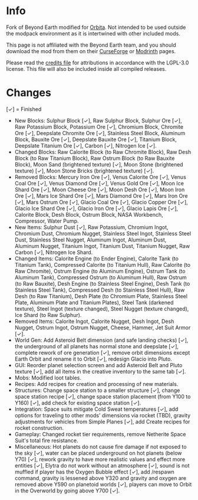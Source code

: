 # Info #
Fork of Beyond Earth modified for <a href="https://orbita.renovamenia.com">Orbita</a>. Not intended to be used outside the modpack environment as it is intertwined with other included mods.

This page is not affiliated with the Beyond Earth team, and you should download the mod from them on their [CurseForge](https://www.curseforge.com/minecraft/mc-mods/beyond-earth) or [Modrinth](https://modrinth.com/mod/beyond-earth) pages.

Please read the [credits file](https://github.com/janewsome63/Beyond-Orbita/blob/1.18.2/credits.txt) for attributions in accordance with the LGPL-3.0 license. This file will also be included inside all compiled releases.

# Changes #
[✓] = Finished
* New Blocks: Sulphur Block [✓], Raw Sulphur Block, Sulphur Ore [✓], Raw Potassium Block, Potassium Ore [✓], Chromium Block, Chromite Ore [✓], Deepslate Chromite Ore [✓], Stainless Steel Block, Aluminum Block, Bauxite Ore [✓], Deepslate Bauxite Ore [✓], Titanium Block, Deepslate Titanium Ore [✓], Carbon [✓], Nitrogen Ice [✓].
* Changed Blocks: Raw Calorite Block (to Raw Chromite Block), Raw Desh Block (to Raw Titanium Block), Raw Ostrum Block (to Raw Bauxite Block), Moon Sand (brightened texture) [✓], Moon Stone (brightened texture) [✓], Moon Stone Bricks (brightened texture) [✓].
* Removed Blocks: Mercury Iron Ore [✓], Venus Calorite Ore [✓], Venus Coal Ore [✓], Venus Diamond Ore [✓], Venus Gold Ore [✓], Moon Ice Shard Ore [✓], Moon Cheese Ore [✓], Moon Desh Ore [✓], Moon Iron Ore [✓], Mars Ice Shard Ore [✓], Mars Diamond Ore [✓], Mars Iron Ore [✓], Mars Ostrum Ore [✓], Glacio Coal Ore [✓], Glacio Copper Ore [✓], Glacio Ice Shard Ore [✓], Glacio Iron Ore [✓], Glacio Lapis Ore [✓], Calorite Block, Desh Block, Ostrum Block, NASA Workbench, Compressor, Water Pump.
* New Items: Sulphur Dust [✓], Raw Potassium, Chromium Ingot, Chromium Dust, Chromium Nugget, Stainless Steel Ingot, Stainless Steel Dust, Stainless Steel Nugget, Aluminum Ingot, Aluminum Dust, Aluminum Nugget, Titanium Ingot, Titanium Dust, Titanium Nugget, Raw Carbon [✓], Nitrogen Ice Shard.
* Changed Items: Calorite Engine (to Ender Engine), Calorite Tank (to Titanium Tank), Compressed Calorite (to Titanium Hull), Raw Calorite (to Raw Chromite), Ostrum Engine (to Aluminum Engine), Ostrum Tank (to Aluminum Tank), Compressed Ostrum (to Aluminum Hull), Raw Ostrum (to Raw Bauxite), Desh Engine (to Stainless Steel Engine), Desh Tank (to Stainless Steel Tank), Compressed Desh (to Stainless Steel Hull), Raw Desh (to Raw Titanium), Desh Plate (to Chromium Plate, Stainless Steel Plate, Aluminum Plate and Titanium Plates), Steel Tank (darkened texture), Steel Ingot (texture changed), Steel Nugget (texture changed), Ice Shard (to Raw Sulphur).
* Removed Items: Calorite Ingot, Calorite Nugget, Desh Ingot, Desh Nugget, Ostrum Ingot, Ostrum Nugget, Cheese, Hammer, Jet Suit Armor [✓].
* World Gen: Add Asteroid Belt dimension (and safe landing checks) [✓], the underground of all planets has normal stone and deepslate [✓], complete rework of ore generation [✓], remove orbit dimensions except Earth Orbit and rename it to Orbit [✓], redesign Glacio into Pluto.
* GUI: Reorder planet selection screen and add Asteroid Belt and Pluto texture [✓], add all items in the creative inventory to the same tab [✓].
* Mobs: Modified loot tables.
* Recipes: Add recipes for creation and processing of new materials.
* Structures: Change space station to a smaller structure [✓], change space station recipe [✓], change space station placement (from Y100 to Y160) [✓], add check for existing space station [✓].
* Integration: Space suits mitigate Cold Sweat temperatures [✓], add options for traveling to other mods' dimensions via rocket (TBD), gravity adjustments for vehicles from Simple Planes [✓], add Create recipes for rocket construction.
* Gameplay: Changed rocket tier requirements, remove Netherite Space Suit's total fire resistance.
* Miscellaneous: Hot planets do not cause fire damage if not exposed to the sky [✓], water can be placed underground on hot planets (below Y70) [✓], rework gravity to have more realistic values and effect more entities [✓], Elytra do not work without an atmosphere [✓], sound is not muffled if player has the Oxygen Bubble effect [✓], add /respawn command, gravity is lessened above Y320 and gravity and oxygen are removed above Y590 on planetoid worlds [✓], players can move to Orbit in the Overworld by going above Y700 [✓].
